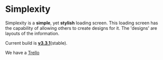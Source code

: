 Simplexity
==========

Simplexity is a __simple__, yet __stylish__ loading screen.
This loading screen has the capability of allowing others to create designs for it.
The 'designs' are layouts of the information.

Current build is __[v3.3.1](https://github.com/LordNature/Simplexity/releases/tag/v3.3.1-alpha)__(stable).

We have a [Trello](https://trello.com/b/pXQcpmIa/simplexity)
